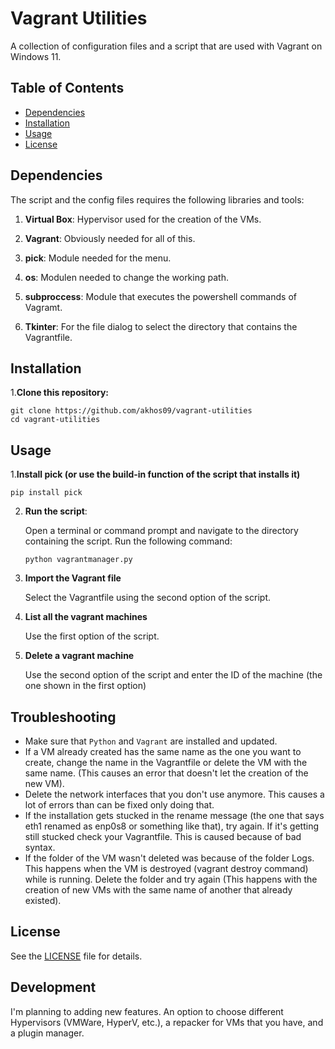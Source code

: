 
# Vagrant Utilities

A collection of configuration files and a script that are used with Vagrant on Windows 11.

## Table of Contents
- [Dependencies](#dependencies)
- [Installation](#installation)
- [Usage](#usage)
- [License](#license)

## Dependencies

The script and the config files requires the following libraries and tools:

1. **Virtual Box**: Hypervisor used for the creation of the VMs.

2. **Vagrant**: Obviously needed for all of this.

3. **pick**: Module needed for the menu. 

4. **os**: Modulen needed to change the working path.

5. **subproccess**: Module that executes the powershell commands of Vagramt.

6. **Tkinter**: For the file dialog to select the directory that contains the Vagrantfile.

## Installation

1.**Clone this repository:**

   ```
   git clone https://github.com/akhos09/vagrant-utilities
   cd vagrant-utilities
   ```

## Usage

1.**Install pick (or use the build-in function of the script that installs it)**

   ```
   pip install pick
   ```

2. **Run the script**:

   Open a terminal or command prompt and navigate to the directory containing the script. Run the following command:

   ```
   python vagrantmanager.py
   ```

3. **Import the Vagrant file**

   Select the Vagrantfile using the second option of the script.

4. **List all the vagrant machines**

   Use the first option of the script.

5. **Delete a vagrant machine**

    Use the second option of the script and enter the ID of the machine (the one shown in the first option)

## Troubleshooting

   - Make sure that `Python` and `Vagrant` are installed and updated.
   - If a VM already created has the same name as the one you want to create, change the name in the Vagrantfile or delete the VM with the same name. (This causes an error that doesn't let the creation of the new VM).
   - Delete the network interfaces that you don't use anymore. This causes a lot of errors than can be fixed only doing that.
   - If the installation gets stucked in the rename message (the one that says eth1 renamed as enp0s8 or something like that), try again. If it's getting still stucked check your Vagrantfile. This is caused because of bad syntax.
   - If the folder of the VM wasn't deleted was because of the folder Logs. This happens when the VM is destroyed (vagrant destroy command) while is running. Delete the folder and try again (This happens with the creation of new VMs with the same name of another that already existed).
  
## License

See the [LICENSE](LICENSE) file for details.

## Development

I'm planning to adding new features. An option to choose different Hypervisors (VMWare, HyperV, etc.), a repacker for VMs that you have, and a plugin manager.
